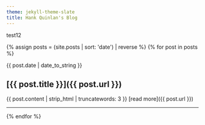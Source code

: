 ```yaml
---
theme: jekyll-theme-slate
title: Hank Quinlan's Blog
---
```

test12

{% assign posts = (site.posts | sort: 'date') | reverse %}
{% for post in posts %}

{{ post.date | date_to_string }}
## [{{ post.title }}]({{ post.url }})
{{ post.content | strip_html | truncatewords: 3 }} [read more]({{ post.url }})
***


{% endfor %}

